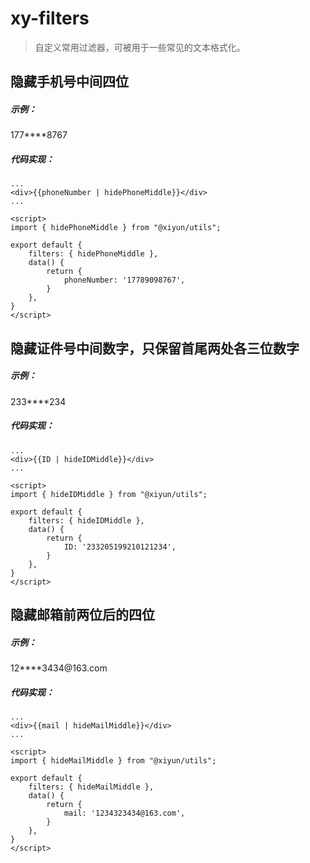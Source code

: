# xy-filters 

<blockquote class="green-tip">
  <p>自定义常用过滤器，可被用于一些常见的文本格式化。</p>
</blockquote>

## 隐藏手机号中间四位

##### 示例：

<div>177****8767</div>

##### 代码实现：
```vue
...
<div>{{phoneNumber | hidePhoneMiddle}}</div>
...

<script>
import { hidePhoneMiddle } from "@xiyun/utils";

export default {
    filters: { hidePhoneMiddle },
    data() {
        return {
            phoneNumber: '17789098767',
        }
    },
}
</script>
```
## 隐藏证件号中间数字，只保留首尾两处各三位数字

##### 示例：

<div>233****234</div>

##### 代码实现：
```vue
...
<div>{{ID | hideIDMiddle}}</div>
...  

<script>
import { hideIDMiddle } from "@xiyun/utils";

export default {
    filters: { hideIDMiddle },
    data() {
        return {
            ID: '233205199210121234',
        }
    },
}
</script>
```
## 隐藏邮箱前两位后的四位

##### 示例：

<div>12****3434@163.com</div>

##### 代码实现：
```vue
...
<div>{{mail | hideMailMiddle}}</div>
...  

<script>
import { hideMailMiddle } from "@xiyun/utils";

export default {
    filters: { hideMailMiddle },
    data() {
        return {
            mail: '1234323434@163.com',
        }
    },
}
</script>
```
